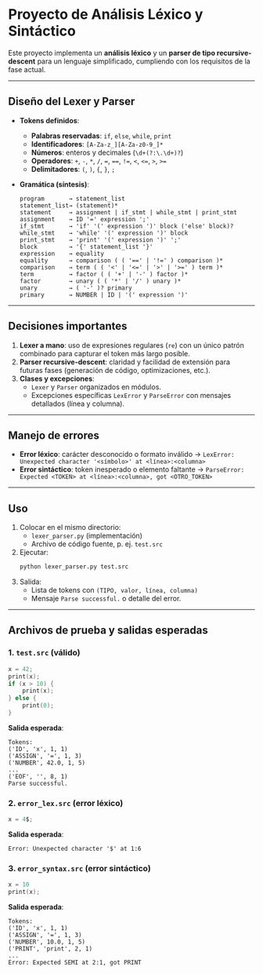 # Proyecto de Análisis Léxico y Sintáctico

Este proyecto implementa un **análisis léxico** y un **parser de tipo recursive-descent** para un lenguaje simplificado, cumpliendo con los requisitos de la fase actual.

---

## Diseño del Lexer y Parser

- **Tokens definidos**:
  - **Palabras reservadas**: `if`, `else`, `while`, `print`
  - **Identificadores**: `[A-Za-z_][A-Za-z0-9_]*`
  - **Números**: enteros y decimales (`\d+(?:\.\d+)?`)
  - **Operadores**: `+`, `-`, `*`, `/`, `=`, `==`, `!=`, `<`, `<=`, `>`, `>=`
  - **Delimitadores**: `(`, `)`, `{`, `}`, `;`

- **Gramática (síntesis)**:
  ```bnf
  program       → statement_list
  statement_list→ (statement)*
  statement     → assignment | if_stmt | while_stmt | print_stmt
  assignment    → ID '=' expression ';'
  if_stmt       → 'if' '(' expression ')' block ('else' block)?
  while_stmt    → 'while' '(' expression ')' block
  print_stmt    → 'print' '(' expression ')' ';'
  block         → '{' statement_list '}'
  expression    → equality
  equality      → comparison ( ( '==' | '!=' ) comparison )*
  comparison    → term ( ( '<' | '<=' | '>' | '>=' ) term )*
  term          → factor ( ( '+' | '-' ) factor )*
  factor        → unary ( ( '*' | '/' ) unary )*
  unary         → ( '-' )? primary
  primary       → NUMBER | ID | '(' expression ')'
  ```

---

## Decisiones importantes

1. **Lexer a mano**: uso de expresiones regulares (`re`) con un único patrón combinado para capturar el token más largo posible.
2. **Parser recursive-descent**: claridad y facilidad de extensión para futuras fases (generación de código, optimizaciones, etc.).
3. **Clases y excepciones**:
   - `Lexer` y `Parser` organizados en módulos.
   - Excepciones específicas `LexError` y `ParseError` con mensajes detallados (línea y columna).

---

## Manejo de errores

- **Error léxico**: carácter desconocido o formato inválido → `LexError: Unexpected character '<símbolo>' at <línea>:<columna>`
- **Error sintáctico**: token inesperado o elemento faltante → `ParseError: Expected <TOKEN> at <línea>:<columna>, got <OTRO_TOKEN>`

---

## Uso

1. Colocar en el mismo directorio:
   - `lexer_parser.py` (implementación)
   - Archivo de código fuente, p. ej. `test.src`
2. Ejecutar:
   ```bash
   python lexer_parser.py test.src
   ```
3. Salida:
   - Lista de tokens con `(TIPO, valor, línea, columna)`
   - Mensaje `Parse successful.` o detalle del error.

---

## Archivos de prueba y salidas esperadas

### 1. `test.src` (válido)
```c
x = 42;
print(x);
if (x > 10) {
    print(x);
} else {
    print(0);
}
```
**Salida esperada**:
```
Tokens:
('ID', 'x', 1, 1)
('ASSIGN', '=', 1, 3)
('NUMBER', 42.0, 1, 5)
...
('EOF', '', 8, 1)
Parse successful.
```

### 2. `error_lex.src` (error léxico)
```c
x = 4$;
```
**Salida esperada**:
```
Error: Unexpected character '$' at 1:6
```

### 3. `error_syntax.src` (error sintáctico)
```c
x = 10
print(x);
```
**Salida esperada**:
```
Tokens:
('ID', 'x', 1, 1)
('ASSIGN', '=', 1, 3)
('NUMBER', 10.0, 1, 5)
('PRINT', 'print', 2, 1)
...
Error: Expected SEMI at 2:1, got PRINT
```
